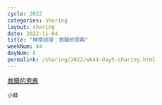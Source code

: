 ```yaml
---
cycle: 2022
categories: sharing
layout: sharing
date: 2022-11-04
title: "神學梳理：救贖的恩典"
weekNum: 44
dayNum: 5
permalink: /sharing/2022/wk44-day5-sharing.html
---
```


[救贖的恩典](https://eccseattle.github.io/media/sharing/2022/wk044/2022-11-04-bin.m4a)

`小錢`

